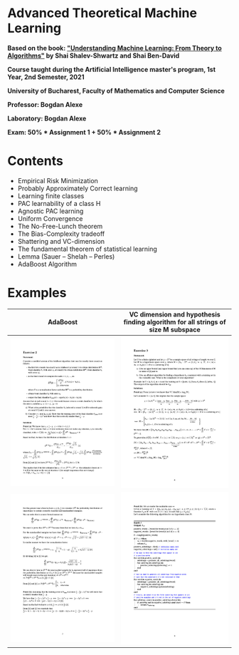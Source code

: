 # Advanced Theoretical Machine Learning
**Based on the book: ["Understanding Machine Learning: From Theory to Algorithms"](https://www.cs.huji.ac.il/~shais/UnderstandingMachineLearning/understanding-machine-learning-theory-algorithms.pdf)  by Shai Shalev-Shwartz and Shai Ben-David** 

**Course taught during the Artificial Intelligence master's program, 1st Year, 2nd Semester, 2021**

**University of Bucharest, Faculty of Mathematics and Computer Science**

**Professor: Bogdan Alexe**

**Laboratory: Bogdan Alexe**

**Exam: 50% * Assignment 1 + 50% * Assignment 2**

# Contents 
  - Empirical Risk Minimization
  - Probably Approximately Correct learning
  - Learning finite classes
  - PAC learnability of a class H
  - Agnostic PAC learning
  - Uniform Convergence
  - The No-Free-Lunch theorem
  - The Bias-Complexity tradeoff
  - Shattering and VC-dimension
  - The fundamental theorem of statistical learning
  - Lemma (Sauer – Shelah – Perles)
  - AdaBoost Algorithm
  
# Examples
<!--
### <div align="center"> AdaBoost </div>
-->

AdaBoost           |  VC dimension and hypothesis finding algorithm for all strings of size M subspace
:-------------------------:|:-------------------------:
![](https://github.com/AdrianIordache/Advanced-Theoretical-Machine-Learning/blob/main/Images/Solution-2-Adrian-Iordache-6.jpg)   |  ![](https://github.com/AdrianIordache/Advanced-Theoretical-Machine-Learning/blob/main/Images/Solution-2-Adrian-Iordache-8.jpg)
![](https://github.com/AdrianIordache/Advanced-Theoretical-Machine-Learning/blob/main/Images/Solution-2-Adrian-Iordache-7.jpg)   |  ![](https://github.com/AdrianIordache/Advanced-Theoretical-Machine-Learning/blob/main/Images/Solution-2-Adrian-Iordache-9.jpg)

<!--
<p align="center">
  <img alt="Page-6" src="https://github.com/AdrianIordache/Advanced-Theoretical-Machine-Learning/blob/main/Images/Solution-2-Adrian-Iordache-6.jpg" width="47%">
&nbsp; &nbsp; &nbsp; &nbsp;
  <img alt="Page-7" src="https://github.com/AdrianIordache/Advanced-Theoretical-Machine-Learning/blob/main/Images/Solution-2-Adrian-Iordache-7.jpg" width="47%">
</p>

### <div align="center"> VC dimension and hypothesis finding algorithm for all strings of size M subspace </div>

<p align="center">
  <img alt="Page-8" src="https://github.com/AdrianIordache/Advanced-Theoretical-Machine-Learning/blob/main/Images/Solution-2-Adrian-Iordache-8.jpg" width="47%">
&nbsp; &nbsp; &nbsp; &nbsp;
  <img alt="Page-9" src="https://github.com/AdrianIordache/Advanced-Theoretical-Machine-Learning/blob/main/Images/Solution-2-Adrian-Iordache-9.jpg" width="47%">
</p>
-->
